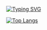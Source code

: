 [![Typing SVG](https://readme-typing-svg.herokuapp.com?color=%2336BCF7&lines=Hi+there)](https://git.io/typing-svg)


[![Top Langs](https://github-readme-stats.vercel.app/api/top-langs/?username=DronovNA)](https://github.com/DronovNA/github-readme-stats)
